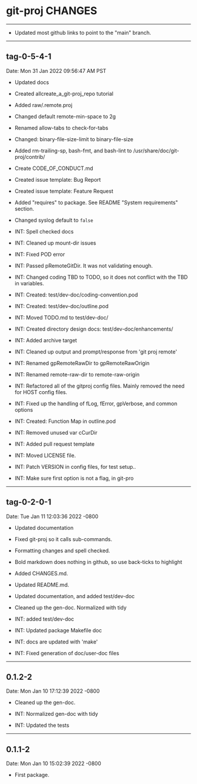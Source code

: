 # git-proj CHANGES

----------

* Updated most github links to point to the "main" branch.

----------

## tag-0-5-4-1

Date: Mon 31 Jan 2022 09:56:47 AM PST

* Updated docs

* Created allcreate_a_git-proj_repo tutorial

* Added raw/.remote.proj

* Changed default remote-min-space to 2g

* Renamed allow-tabs to check-for-tabs

* Changed: binary-file-size-limit to binary-file-size

* Added rm-trailing-sp, bash-fmt, and bash-lint to
      /usr/share/doc/git-proj/contrib/

* Create CODE_OF_CONDUCT.md

* Created issue template: Bug Report

* Created issue template: Feature Request

* Added "requires" to package. See README "System requirements"
    section.

* Changed syslog default to `false`

* INT: Spell checked docs

* INT: Cleaned up mount-dir issues

* INT: Fixed POD error

* INT: Passed pRemoteGitDir. It was not validating enough.

* INT: Changed coding TBD to TODO, so it does not conflict with the
  TBD in variables.

* INT: Created: test/dev-doc/coding-convention.pod

* INT: Created: test/dev-doc/outline.pod

* INT: Moved TODO.md to test/dev-doc/

* INT: Created directory design docs: test/dev-doc/enhancements/

* INT: Added archive target

* INT: Cleaned up output and prompt/response from 'git proj remote'

* INT: Renamed gpRemoteRawDir to gpRemoteRawOrigin

* INT: Renamed remote-raw-dir to remote-raw-origin

* INT: Refactored all of the gitproj config files. Mainly removed the
need for HOST config files.

* INT: Fixed up the handling of fLog, fError, gpVerbose, and common
  options

* INT: Created: Function Map in outline.pod

* INT: Removed unused var cCurDir

* INT: Added pull request template

* INT: Moved LICENSE file.

* INT: Patch VERSION in config files, for test setup..

* INT: Make sure first option is not a flag, in git-pro

----------

## tag-0-2-0-1

Date:   Tue Jan 11 12:03:36 2022 -0800

* Updated documentation

* Fixed git-proj so it calls sub-commands.

* Formatting changes and spell checked.

* Bold markdown does nothing in github, so use back-ticks to highlight

* Added CHANGES.md.

* Updated README.md.

* Updated documentation, and added test/dev-doc

* Cleaned up the gen-doc. Normalized with tidy

* INT: added test/dev-doc

* INT: Updated package Makefile doc

* INT: docs are updated with 'make'

* INT: Fixed generation of doc/user-doc files

----------

## 0.1.2-2

Date:   Mon Jan 10 17:12:39 2022 -0800

* Cleaned up the gen-doc.

* INT: Normalized gen-doc with tidy

* INT: Updated the tests

----------

## 0.1.1-2

Date:   Mon Jan 10 15:02:39 2022 -0800

* First package.
